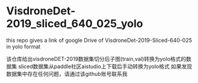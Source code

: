 # VisdroneDet-2019_sliced_640_025_yolo
this repo gives a link of google Drive of VisdroneDet-2019-Sliced-640-025 in yolo format

该仓库给出visdroneDET-2019数据集切分后子图(train,val)转换为yolo格式的数据集
sliced数据集从paddle社区aistudio上下载后手动转换为yolo格式
如果发现数据集中存在任何问题，请通过该github账号联系我